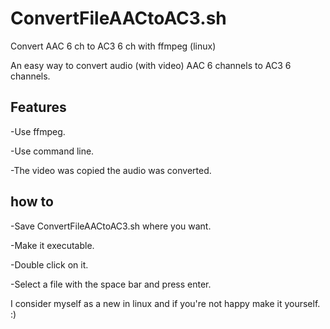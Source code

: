 # ConvertFileAACtoAC3.sh
Convert AAC 6 ch to AC3 6 ch with ffmpeg (linux)

An easy way to convert audio (with video) AAC 6 channels to AC3 6 channels.

Features
--------

-Use ffmpeg.

-Use command line.

-The video was copied the audio was converted.

how to
-------

-Save ConvertFileAACtoAC3.sh where you want.

-Make it executable.

-Double click on it.

-Select a file with the space bar and press enter.



I consider myself as a new in linux and if you're not happy make it yourself. :)
